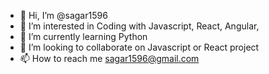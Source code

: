 - 👋 Hi, I’m @sagar1596
- 👀 I’m interested in Coding with Javascript, React, Angular, 
- 🌱 I’m currently learning Python
- 💞️ I’m looking to collaborate on Javascript or React project
- 📫 How to reach me sagar1596@gmail.com

<!---
sagar1596/sagar1596 is a ✨ special ✨ repository because its `README.md` (this file) appears on your GitHub profile.
You can click the Preview link to take a look at your changes.
--->
